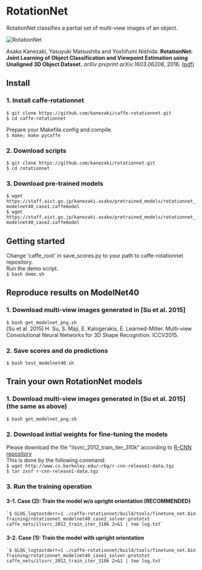 # RotationNet

RotationNet classifies a partial set of multi-view images of an object.  

![RotationNet](https://staff.aist.go.jp/kanezaki.asako/images/RotationNet.jpg "Inference Process")

Asako Kanezaki, Yasuyuki Matsushita and Yoshifumi Nishida.
**RotationNet: Joint Learning of Object Classification and Viewpoint Estimation using Unaligned 3D Object Dataset.** 
*arXiv preprint arXiv:1603.06208*, 2016.
([pdf](https://arxiv.org/abs/1603.06208))


## Install

### 1. Install caffe-rotationnet
  `$ git clone https://github.com/kanezaki/caffe-rotationnet.git`  
  `$ cd caffe-rotationnet`  
  
Prepare your Makefile.config and compile.  
  `$ make; make pycaffe`

### 2. Download scripts
  `$ git clone https://github.com/kanezaki/rotationnet.git`  
  `$ cd rotationnet`

### 3. Download pre-trained models
  `$ wget https://staff.aist.go.jp/kanezaki.asako/pretrained_models/rotationnet_modelnet40_case1.caffemodel`  
  `$ wget https://staff.aist.go.jp/kanezaki.asako/pretrained_models/rotationnet_modelnet40_case2.caffemodel`

## Getting started
   Change 'caffe\_root' in save_scores.py to your path to caffe-rotationnet repository.  
   Run the demo script.  
  `$ bash demo.sh`

## Reproduce results on ModelNet40

### 1. Download multi-view images generated in [Su et al. 2015]
   `$ bash get_modelnet_png.sh`  
   [Su et al. 2015] H. Su, S. Maji, E. Kalogerakis, E. Learned-Miller. Multi-view Convolutional Neural Networks for 3D Shape Recognition. ICCV2015.  
   
### 2. Save scores and do predictions
   `$ bash test_modelnet40.sh`  

## Train your own RotationNet models

### 1. Download multi-view images generated in [Su et al. 2015] (the same as above)  
   `$ bash get_modelnet_png.sh`  

### 2. Download initial weights for fine-tuning the models
   Please download the file "ilsvrc_2012_train_iter_310k" according to [R-CNN repository](https://github.com/rbgirshick/rcnn)  
   This is done by the following command:  
    `$ wget http://www.cs.berkeley.edu/~rbg/r-cnn-release1-data.tgz`  
    `$ tar zxvf r-cnn-release1-data.tgz`  

### 3. Run the training operation
#### 3-1. Case (2): Train the model w/o upright orientation (RECOMMENDED)
    `$ GLOG_logtostderr=1 ./caffe-rotationnet/build/tools/finetune_net.bin Training/rotationnet_modelnet40_case2_solver.prototxt caffe_nets/ilsvrc_2012_train_iter_310k 2>&1 | tee log.txt`  
#### 3-2. Case (1): Train the model with upright orientation
    `$ GLOG_logtostderr=1 ./caffe-rotationnet/build/tools/finetune_net.bin Training/rotationnet_modelnet40_case1_solver.prototxt caffe_nets/ilsvrc_2012_train_iter_310k 2>&1 | tee log.txt`  
